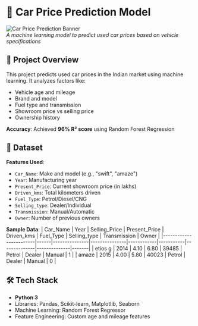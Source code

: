 # 🚗 Car Price Prediction Model

![Car Price Prediction Banner](https://via.placeholder.com/1200x400.png?text=Car+Price+Prediction+Model)  
*A machine learning model to predict used car prices based on vehicle specifications*

## 📌 Project Overview
This project predicts used car prices in the Indian market using machine learning. It analyzes factors like:
- Vehicle age and mileage
- Brand and model
- Fuel type and transmission
- Showroom price vs selling price
- Ownership history

**Accuracy**: Achieved **96% R² score** using Random Forest Regression

## 📂 Dataset
**Features Used**:
- `Car_Name`: Make and model (e.g., "swift", "amaze")
- `Year`: Manufacturing year
- `Present_Price`: Current showroom price (in lakhs)
- `Driven_kms`: Total kilometers driven
- `Fuel_Type`: Petrol/Diesel/CNG
- `Selling_type`: Dealer/Individual
- `Transmission`: Manual/Automatic
- `Owner`: Number of previous owners

**Sample Data**:
| Car_Name               | Year | Selling_Price | Present_Price | Driven_kms | Fuel_Type | Selling_type | Transmission | Owner |
|------------------------|------|---------------|---------------|------------|-----------|--------------|--------------|-------|
| etios g                | 2014 | 4.10          | 6.80          | 39485      | Petrol    | Dealer       | Manual       | 1     |
| amaze                  | 2015 | 4.00          | 5.80          | 40023      | Petrol    | Dealer       | Manual       | 0     |

## 🛠️ Tech Stack
- **Python 3**
- Libraries: Pandas, Scikit-learn, Matplotlib, Seaborn
- Machine Learning: Random Forest Regressor
- Feature Engineering: Custom age and mileage features
